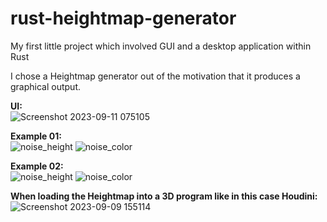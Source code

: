 # rust-heightmap-generator

My first little project which involved GUI and a desktop application within Rust

I chose a Heightmap generator out of the motivation that it produces a graphical output. 

**UI:**<br>
![Screenshot 2023-09-11 075105](https://github.com/JeremiasMeister/rust-heightmap-generator/assets/85162425/e3c83459-6341-4383-9a94-0fc8ab51233d)

**Example 01:**<br>
![noise_height](https://github.com/JeremiasMeister/rust-heightmap-generator/assets/19373094/4acf4336-e5c8-42ba-8067-96746623414b) ![noise_color](https://github.com/JeremiasMeister/rust-heightmap-generator/assets/19373094/9d8c89df-f8f1-4295-b3ec-3e47808900b6)

**Example 02:**<br>
![noise_height](https://github.com/JeremiasMeister/rust-heightmap-generator/assets/85162425/3ff5890b-2525-462e-b9a7-c977ffe0da21) ![noise_color](https://github.com/JeremiasMeister/rust-heightmap-generator/assets/85162425/743fd5e3-57ec-4b31-b41b-8426d2de1793)

**When loading the Heightmap into a 3D program like in this case Houdini:**<br>
![Screenshot 2023-09-09 155114](https://github.com/JeremiasMeister/rust-heightmap-generator/assets/85162425/34ad3a1c-740c-4973-bb22-b3bd32866aab)



